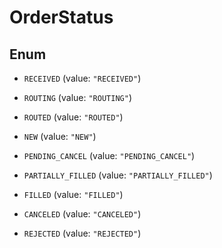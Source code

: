 

# OrderStatus

## Enum


* `RECEIVED` (value: `"RECEIVED"`)

* `ROUTING` (value: `"ROUTING"`)

* `ROUTED` (value: `"ROUTED"`)

* `NEW` (value: `"NEW"`)

* `PENDING_CANCEL` (value: `"PENDING_CANCEL"`)

* `PARTIALLY_FILLED` (value: `"PARTIALLY_FILLED"`)

* `FILLED` (value: `"FILLED"`)

* `CANCELED` (value: `"CANCELED"`)

* `REJECTED` (value: `"REJECTED"`)



